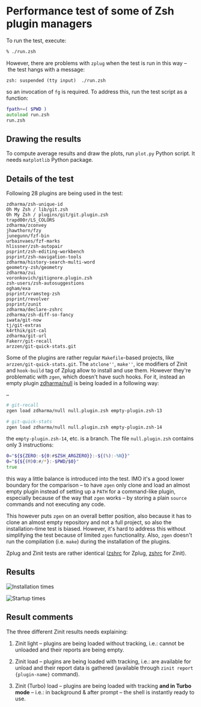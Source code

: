 # Performance test of some of Zsh plugin managers

To run the test, execute:

```zsh
% ./run.zsh
```

However, there are problems with `zplug` when the test is run in this way – the
test hangs with a message:

```
zsh: suspended (tty input)  ./run.zsh
```

so an invocation of `fg` is required. To address this, run the test script as a
function:

```zsh
fpath+=( $PWD )
autoload run.zsh
run.zsh
```

## Drawing the results

To compute average results and draw the plots, run `plot.py` Python script. It
needs `matplotlib` Python package.

## Details of the test

Following 28 plugins are being used in the test:

```
zdharma/zsh-unique-id
Oh My Zsh / lib/git.zsh
Oh My Zsh / plugins/git/git.plugin.zsh
trapd00r/LS_COLORS
zdharma/zconvey
jhawthorn/fzy
junegunn/fzf-bin
urbainvaes/fzf-marks
hlissner/zsh-autopair
psprint/zsh-editing-workbench
psprint/zsh-navigation-tools
zdharma/history-search-multi-word
geometry-zsh/geometry
zdharma/zui
voronkovich/gitignore.plugin.zsh
zsh-users/zsh-autosuggestions
ogham/exa
psprint/vramsteg-zsh
psprint/revolver
psprint/zunit
zdharma/declare-zshrc
zdharma/zsh-diff-so-fancy
iwata/git-now
tj/git-extras
k4rthik/git-cal
zdharma/git-url
Fakerr/git-recall
arzzen/git-quick-stats.git
```

Some of the plugins are rather regular `Makefile`-based projects, like
`arzzen/git-quick-stats.git`. The `atclone''`, `make''`, ice modifiers of
Zinit and `hook-build` tag of Zplug allow to install and use them. However
they're problematic with `zgen`, which doesn't have such hooks. For it, instead
an empty plugin [zdharma/null](https://github.com/zdharma/null) is being loaded
in a following way:

```zsh
…

# git-recall
zgen load zdharma/null null.plugin.zsh empty-plugin.zsh-13

# git-quick-stats
zgen load zdharma/null null.plugin.zsh empty-plugin.zsh-14
```

the `empty-plugin.zsh-14`, etc. is a branch. The file `null.plugin.zsh` contains
only 3 instructions:

```zsh
0="${${ZERO:-${0:#$ZSH_ARGZERO}}:-${(%):-%N}}"
0="${${(M)0:#/*}:-$PWD/$0}"
true
```

this way a little balance is introduced into the test. IMO it's a good lower
boundary for the comparison – to have `zgen` only clone and load an almost empty
plugin instead of setting up a `PATH` for a command-like plugin, especially
because of the way that `zgen` works – by storing a plain `source` commands and
not executing any code.

This however puts `zgen` on an overall better position, also because it has to
clone an almost empty repository and not a full project, so also the
installation-time test is biased. However, it's hard to address this without
simplifying the test because of limited `zgen` functionality. Also, `zgen`
doesn't run the compilation (i.e. `make`) during the installation of the
plugins.

Zplug and Zinit tests are rather identical
([zshrc](https://github.com/zdharma/pm-perf-test/blob/master/zplug/.zshrc) for
Zplug,
[zshrc](https://github.com/zdharma/pm-perf-test/blob/master/zinit-load/.zshrc)
for Zinit).

## Results

![Installation times](https://raw.githubusercontent.com/zdharma/pm-perf-test/master/plots/installation-times.png)

![Startup times](https://raw.githubusercontent.com/zdharma/pm-perf-test/master/plots/startup-times.png)

## Result comments

The three different Zinit results needs explaining:

1. Zinit light – plugins are being loaded without tracking, i.e.: cannot be
   unloaded and their reports are being empty.

2. Zinit load – plugins are being loaded with tracking, i.e.: are available for
   unload and their report data is gathered (available through `zinit report
   {plugin-name}` command).

3. Zinit (Turbo) load – plugins are being loaded with tracking **and in Turbo
   mode** – i.e.: in background & after prompt – the shell is instantly ready to
   use.

<!-- vim:set ft=markdown tw=80 autoindent: -->
